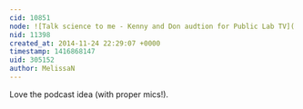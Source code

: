 ```yaml
---
cid: 10851
node: ![Talk science to me - Kenny and Don audtion for Public Lab TV](../notes/laurenrae/11-24-2014/talk-science-to-me-kenny-and-don-audtion-for-public-lab-tv)
nid: 11398
created_at: 2014-11-24 22:29:07 +0000
timestamp: 1416868147
uid: 305152
author: MelissaN
---
```


Love the podcast idea (with proper mics!). 